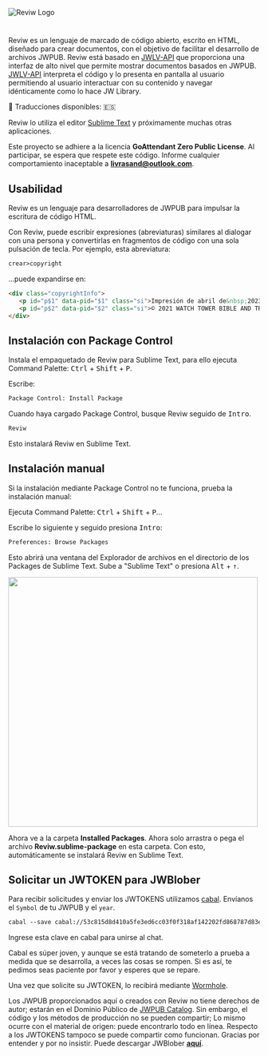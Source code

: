 
![Reviw Logo](https://github.com/livrasand/Reviw/assets/104039397/3202a0b1-266c-4815-a4ba-35b470965e7a)


#
Reviw es un lenguaje de marcado de código abierto, escrito en HTML, diseñado para crear documentos, con el objetivo de facilitar el desarrollo de archivos JWPUB. Reviw está basado en [JWLV-API](https://github.com/livrasand/JW-Library-Visualizer-API) que proporciona una interfaz de alto nivel que permite mostrar documentos basados en JWPUB. [JWLV-API](https://github.com/livrasand/JW-Library-Visualizer-API) interpreta el código y lo presenta en pantalla al usuario permitiendo al usuario interactuar con su contenido y navegar idénticamente como lo hace JW Library.

📝 Traducciones disponibles: 🇪🇸

Reviw lo utiliza el editor [Sublime Text](https://github.com/sublimehq) y próximamente muchas otras aplicaciones.

Este proyecto se adhiere a la licencia <b>GoAttendant Zero Public License</b>. Al participar, se espera que respete este código. Informe cualquier comportamiento inaceptable a <b>livrasand@outlook.com</b>.

## Usabilidad
Reviw es un lenguaje para desarrolladores de JWPUB para impulsar la escritura de código HTML.

Con Reviw, puede escribir expresiones (abreviaturas) similares al dialogar con una persona y convertirlas en fragmentos de código con una sola pulsación de tecla. Por ejemplo, esta abreviatura:

```html
crear>copyright
```
...puede expandirse en:
```html
<div class="copyrightInfo">
   <p id="p$1" data-pid="$1" class="si">Impresión de abril de&nbsp;2023</p>
   <p id="p$2" data-pid="$2" class="si">© 2021 WATCH TOWER BIBLE AND TRACT SOCIETY OF PENNSYLVANIA</p>
</div>
```

## Instalación con Package Control
Instala el empaquetado de Reviw para Sublime Text, para ello ejecuta Command Palette: <kbd>Ctrl</kbd> + <kbd>Shift</kbd> + <kbd>P</kbd>.

Escribe:
```html
Package Control: Install Package
```

Cuando haya cargado Package Control, busque Reviw seguido de <kbd>Intro</kbd>.
```html
Reviw
```

Esto instalará Reviw en Sublime Text.

## Instalación manual
Si la instalación mediante Package Control no te funciona, prueba la instalación manual:

Ejecuta Command Palette: <kbd>Ctrl</kbd> + <kbd>Shift</kbd> + <kbd>P</kbd>...

Escribe lo siguiente y seguido presiona <kbd>Intro</kbd>:
```html
Preferences: Browse Packages
```

Esto abrirá una ventana del Explorador de archivos en el directorio de los Packages de Sublime Text. Sube a "Sublime Text" o presiona <kbd>Alt</kbd> + <kbd>↑</kbd>.

<img src="https://github.com/livrasand/Reviw/assets/104039397/a887ed2b-2e06-4d90-b536-6bbd159a3bc7" width="500px">

Ahora ve a la carpeta <b>Installed Packages</b>. Ahora solo arrastra o pega el archivo <b>Reviw.sublime-package</b> en esta carpeta. Con esto, automáticamente se instalará Reviw en Sublime Text.

## Solicitar un JWTOKEN para JWBlober
Para recibir solicitudes y enviar los JWTOKENS utilizamos [cabal](https://github.com/cabal-club/cabal-cli). Envíanos el `Symbol` de tu JWPUB y el `year`.

```html
cabal --save cabal://53c815d8d410a5fe3ed6cc03f0f318af142202fd868787d83e5efa77d6211554
```

Ingrese esta clave en cabal para unirse al chat.

Cabal es súper joven, y aunque se está tratando de someterlo a prueba a medida que se desarrolla, a veces las cosas se rompen. Si es así, te pedimos seas paciente por favor y esperes que se repare.

Una vez que solicite su JWTOKEN, lo recibirá mediante [Wormhole](https://wormhole.app/).

Los JWPUB proporcionados aquí o creados con Reviw no tiene derechos de autor; estarán en el Dominio Público de [JWPUB Catalog](https://github.com/livrasand/JWPUB-Catalog/). Sin embargo, el código y los métodos de producción no se pueden compartir; Lo mismo ocurre con el material de origen: puede encontrarlo todo en línea. Respecto a los JWTOKENS tampoco se puede compartir como funcionan. Gracias por entender y por no insistir. Puede descargar JWBlober <b>[aquí](https://goattendant.com/JWBlober_Setup.zip)</b>.
